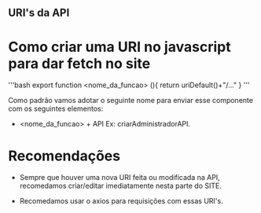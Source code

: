 ## URI's da API

# Como criar uma URI no javascript para dar fetch no site

'''bash
export function <nome_da_funcao> (){
    return uriDefault()+"/..."
}
'''

Como padrão vamos adotar o seguinte nome para enviar esse componente com os seguintes elementos:
- <nome_da_funcao> + API
    Ex: criarAdministradorAPI.

# Recomendações
- Sempre que houver uma nova URI feita ou modificada na API, recomedamos criar/editar imediatamente nesta parte do SITE.

- Recomedamos usar o axios para requisições com essas URI's.

